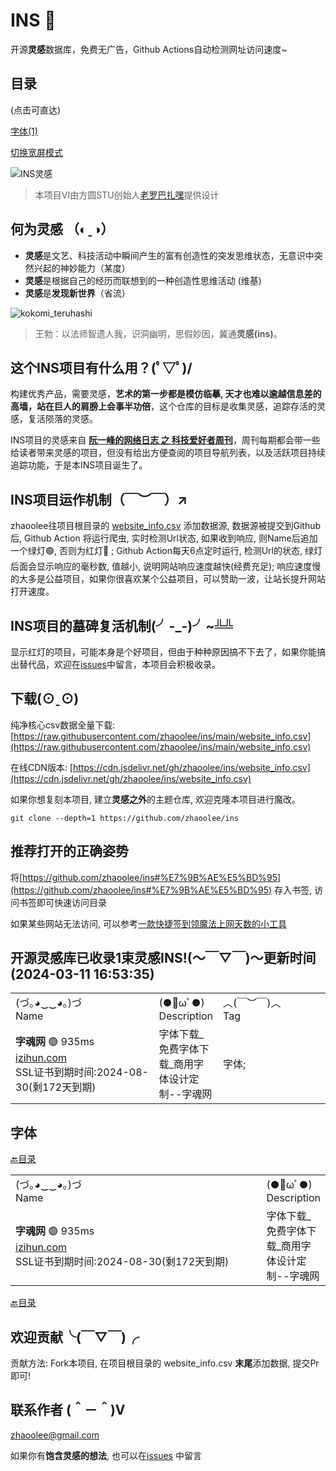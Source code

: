 # INS 🍭 

开源**灵感**数据库，免费无广告，Github Actions自动检测网址访问速度~
## 目录

(点击可直达)

<a href='#字体'>字体(1)</a>

[切换宽屏模式](https://zhaoolee.com/ins/#目录)

![INS灵感](https://raw.githubusercontent.com/zhaoolee/ins/master/media/ins.png)

> 本项目VI由方圆STU创始人[老罗巴扎嘿](https://huaban.com/user/syy946795671)提供设计

## 何为灵感 （◐ˍ◑）

- **灵感**是文艺、科技活动中瞬间产生的富有创造性的突发思维状态，无意识中突然兴起的神妙能力（某度）
- **灵感**是根据自己的经历而联想到的一种创造性思维活动 (维基)
- **灵感**是**发现新世界**（省流）

![kokomi_teruhashi](https://raw.githubusercontent.com/zhaoolee/ins/master/media/kokomi_teruhashi.png)

> 王勃：以法师智遗人我，识洞幽明，思假妙因，冀通**灵感(ins)**。

## 这个INS项目有什么用？(ﾟ▽ﾟ)/

构建优秀产品，需要灵感，**艺术的第一步都是模仿临摹, 天才也难以逾越信息差的高墙，站在巨人的肩膀上会事半功倍**，这个仓库的目标是收集灵感，追踪存活的灵感，复活陨落的灵感。

INS项目的灵感来自 [**阮一峰的网络日志 之 科技爱好者周刊**](https://www.ruanyifeng.com/blog/weekly/)，周刊每期都会带一些给读者带来灵感的项目，但没有给出方便查阅的项目导航列表，以及活跃项目持续追踪功能，于是本INS项目诞生了。

## INS项目运作机制（￣︶￣）↗

zhaoolee往项目根目录的 [website_info.csv](https://github.com/zhaoolee/ins/blob/main/website_info.csv) 添加数据源, 数据源被提交到Github 后, Github Action 将运行爬虫, 实时检测Url状态, 如果收到响应, 则Name后追加一个绿灯🟢, 否则为红灯🔴 ; Github Action每天6点定时运行, 检测Url的状态, 绿灯后面会显示响应的毫秒数, 值越小, 说明网站响应速度越快(经费充足); 响应速度慢的大多是公益项目，如果你很喜欢某个公益项目，可以赞助一波，让站长提升网站打开速度。
## INS项目的墓碑复活机制(╯-_-)╯~╩╩

显示红灯的项目，可能本身是个好项目，但由于种种原因搞不下去了，如果你能搞出替代品，欢迎在[issues](https://github.com/zhaoolee/ins/issues)中留言，本项目会积极收录。

## 下载(⊙ˍ⊙)

纯净核心csv数据全量下载: [https://raw.githubusercontent.com/zhaoolee/ins/main/website_info.csv](https://raw.githubusercontent.com/zhaoolee/ins/main/website_info.csv)

在线CDN版本: [https://cdn.jsdelivr.net/gh/zhaoolee/ins/website_info.csv](https://cdn.jsdelivr.net/gh/zhaoolee/ins/website_info.csv)

如果你想复刻本项目, 建立**灵感之外**的主题仓库, 欢迎克隆本项目进行魔改。 

```shell
git clone --depth=1 https://github.com/zhaoolee/ins
```

## 推荐打开的正确姿势

将[https://github.com/zhaoolee/ins#%E7%9B%AE%E5%BD%95](https://github.com/zhaoolee/ins#%E7%9B%AE%E5%BD%95) 存入书签, 访问书签即可快速访问目录

如果某些网站无法访问, 可以参考[一款快捷签到领魔法上网天数的小工具](https://www.v2fy.com/p/109-glados-2021-06-09/)




## 开源灵感库已收录1束灵感INS!(～￣▽￣)～更新时间(2024-03-11 16:53:35)

<table><tr><td width='400'><span>(づ｡◕‿‿◕｡)づ</span><br/><span>Name</span></td><td><span> (●ﾟωﾟ●)</span><br/><span>Description</span></td><td width='300'><span> ︿(￣︶￣)︿</span><br/><span>Tag</span></td></tr><tr><td><span><span style='font-weight: 600'>字魂网</span><span> 🟢 935ms</span><br/></span><a href='https://izihun.com/'>izihun.com</a><br/><span>SSL证书到期时间:2024-08-30(剩172天到期)</span></td><td>字体下载_免费字体下载_商用字体设计定制--字魂网</td><td>字体;</td></tr></table>



## 字体

<a href='#目录'>🔙目录</a>
<table><tr><td width='400'><span>(づ｡◕‿‿◕｡)づ</span><br/><span>Name</span></td><td><span> (●ﾟωﾟ●)</span><br/><span>Description</span></td></tr><tr><td><span><span style='font-weight: 600'>字魂网</span><span> 🟢 935ms</span><br/></span><a href='https://izihun.com/'>izihun.com</a><br/><span>SSL证书到期时间:2024-08-30(剩172天到期)</span></td><td>字体下载_免费字体下载_商用字体设计定制--字魂网</td></tr></table>
<a href='#目录'>🔙目录</a>




## 欢迎贡献╰(￣▽￣)╭

贡献方法: Fork本项目, 在项目根目录的 website_info.csv **末尾**添加数据, 提交Pr即可!

## 联系作者 (＾－＾)V

<a href="mailto:zhaoolee@gmail.com">zhaoolee@gmail.com</a>

如果你有**饱含灵感的想法**, 也可以在[issues](https://github.com/zhaoolee/ins/issues) 中留言